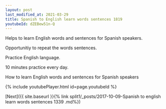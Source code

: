 ```yaml
---
layout: post
last_modified_at: 2021-03-29
title: Spanish to English learn words sentences 1819 
youtubeId: dZEBew51n-Q
---
```

 
 
Helps to learn English words and sentences for Spanish speakers.

Opportunitiy to repeat the words sentences. 

Practice English language. 
 
10 minutes practice every day. 
 
How to learn English words and sentences for Spanish speakers 
 
{% include youtubePlayer.html id=page.youtubeId %}
 
 
[Next]({{ site.baseurl }}{% link  split1/_posts/2017-10-09-Spanish to english learn words sentences 1339 .md%})
 
